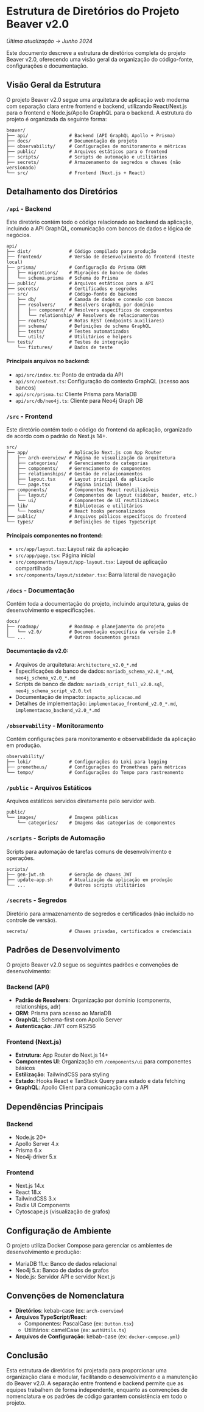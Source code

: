 # Estrutura de Diretórios do Projeto Beaver v2.0

*Última atualização → Junho 2024*

Este documento descreve a estrutura de diretórios completa do projeto Beaver v2.0, oferecendo uma visão geral da organização do código-fonte, configurações e documentação.

## Visão Geral da Estrutura

O projeto Beaver v2.0 segue uma arquitetura de aplicação web moderna com separação clara entre frontend e backend, utilizando React/Next.js para o frontend e Node.js/Apollo GraphQL para o backend. A estrutura do projeto é organizada da seguinte forma:

```
beaver/
├── api/               # Backend (API GraphQL Apollo + Prisma)
├── docs/              # Documentação do projeto
├── observability/     # Configurações de monitoramento e métricas
├── public/            # Arquivos estáticos para o frontend
├── scripts/           # Scripts de automação e utilitários
├── secrets/           # Armazenamento de segredos e chaves (não versionado)
└── src/               # Frontend (Next.js + React)
```

## Detalhamento dos Diretórios

### `/api` - Backend

Este diretório contém todo o código relacionado ao backend da aplicação, incluindo a API GraphQL, comunicação com bancos de dados e lógica de negócios.

```
api/
├── dist/              # Código compilado para produção
├── frontend/          # Versão de desenvolvimento do frontend (teste local)
├── prisma/            # Configuração do Prisma ORM
│   ├── migrations/    # Migrações de banco de dados
│   └── schema.prisma  # Schema do Prisma
├── public/            # Arquivos estáticos para a API
├── secrets/           # Certificados e segredos
├── src/               # Código-fonte do backend
│   ├── db/            # Camada de dados e conexão com bancos
│   ├── resolvers/     # Resolvers GraphQL por domínio
│   │   ├── component/ # Resolvers específicos de componentes
│   │   └── relationship/ # Resolvers de relacionamentos
│   ├── routes/        # Rotas REST (endpoints auxiliares)
│   ├── schema/        # Definições de schema GraphQL
│   ├── tests/         # Testes automatizados
│   └── utils/         # Utilitários e helpers
└── tests/             # Testes de integração
    └── fixtures/      # Dados de teste
```

#### Principais arquivos no backend:

- `api/src/index.ts`: Ponto de entrada da API
- `api/src/context.ts`: Configuração do contexto GraphQL (acesso aos bancos)
- `api/src/prisma.ts`: Cliente Prisma para MariaDB
- `api/src/db/neo4j.ts`: Cliente para Neo4j Graph DB

### `/src` - Frontend

Este diretório contém todo o código do frontend da aplicação, organizado de acordo com o padrão do Next.js 14+.

```
src/
├── app/               # Aplicação Next.js com App Router
│   ├── arch-overview/ # Página de visualização da arquitetura
│   ├── categories/    # Gerenciamento de categorias
│   ├── components/    # Gerenciamento de componentes
│   ├── relationships/ # Gestão de relacionamentos
│   ├── layout.tsx     # Layout principal da aplicação
│   └── page.tsx       # Página inicial (Home)
├── components/        # Componentes React reutilizáveis
│   ├── layout/        # Componentes de layout (sidebar, header, etc.)
│   └── ui/            # Componentes de UI reutilizáveis
├── lib/               # Bibliotecas e utilitários
│   └── hooks/         # React hooks personalizados
├── public/            # Arquivos públicos específicos do frontend
└── types/             # Definições de tipos TypeScript
```

#### Principais componentes no frontend:

- `src/app/layout.tsx`: Layout raiz da aplicação
- `src/app/page.tsx`: Página inicial
- `src/components/layout/app-layout.tsx`: Layout de aplicação compartilhado
- `src/components/layout/sidebar.tsx`: Barra lateral de navegação

### `/docs` - Documentação

Contém toda a documentação do projeto, incluindo arquitetura, guias de desenvolvimento e especificações.

```
docs/
├── roadmap/           # Roadmap e planejamento do projeto
│   └── v2.0/          # Documentação específica da versão 2.0
└── ...                # Outros documentos gerais
```

#### Documentação da v2.0:

- Arquivos de arquitetura: `Architecture_v2.0_*.md`
- Especificações de banco de dados: `mariadb_schema_v2.0_*.md`, `neo4j_schema_v2.0_*.md`
- Scripts de banco de dados: `mariadb_script_full_v2.0.sql`, `neo4j_schema_script_v2.0.txt`
- Documentação de impacto: `impacto_aplicacao.md`
- Detalhes de implementação: `implementacao_frontend_v2.0_*.md`, `implementacao_backend_v2.0_*.md`

### `/observability` - Monitoramento

Contém configurações para monitoramento e observabilidade da aplicação em produção.

```
observability/
├── loki/              # Configurações do Loki para logging
├── prometheus/        # Configurações do Prometheus para métricas
└── tempo/             # Configurações do Tempo para rastreamento
```

### `/public` - Arquivos Estáticos

Arquivos estáticos servidos diretamente pelo servidor web.

```
public/
└── images/            # Imagens públicas
    └── categories/    # Imagens das categorias de componentes
```

### `/scripts` - Scripts de Automação

Scripts para automação de tarefas comuns de desenvolvimento e operações.

```
scripts/
├── gen-jwt.sh         # Geração de chaves JWT
├── update-app.sh      # Atualização da aplicação em produção
└── ...                # Outros scripts utilitários
```

### `/secrets` - Segredos

Diretório para armazenamento de segredos e certificados (não incluído no controle de versão).

```
secrets/               # Chaves privadas, certificados e credenciais
```

## Padrões de Desenvolvimento

O projeto Beaver v2.0 segue os seguintes padrões e convenções de desenvolvimento:

### Backend (API)

- **Padrão de Resolvers**: Organização por domínio (components, relationships, adr)
- **ORM**: Prisma para acesso ao MariaDB
- **GraphQL**: Schema-first com Apollo Server
- **Autenticação**: JWT com RS256

### Frontend (Next.js)

- **Estrutura**: App Router do Next.js 14+
- **Componentes UI**: Organização em `/components/ui` para componentes básicos
- **Estilização**: TailwindCSS para styling
- **Estado**: Hooks React e TanStack Query para estado e data fetching
- **GraphQL**: Apollo Client para comunicação com a API

## Dependências Principais

### Backend

- Node.js 20+
- Apollo Server 4.x
- Prisma 6.x
- Neo4j-driver 5.x

### Frontend

- Next.js 14.x
- React 18.x
- TailwindCSS 3.x
- Radix UI Components
- Cytoscape.js (visualização de grafos)

## Configuração de Ambiente

O projeto utiliza Docker Compose para gerenciar os ambientes de desenvolvimento e produção:

- MariaDB 11.x: Banco de dados relacional
- Neo4j 5.x: Banco de dados de grafos
- Node.js: Servidor API e servidor Next.js

## Convenções de Nomenclatura

- **Diretórios**: kebab-case (ex: `arch-overview`)
- **Arquivos TypeScript/React**: 
  - Componentes: PascalCase (ex: `Button.tsx`)
  - Utilitários: camelCase (ex: `authUtils.ts`)
- **Arquivos de Configuração**: kebab-case (ex: `docker-compose.yml`)

## Conclusão

Esta estrutura de diretórios foi projetada para proporcionar uma organização clara e modular, facilitando o desenvolvimento e a manutenção do Beaver v2.0. A separação entre frontend e backend permite que as equipes trabalhem de forma independente, enquanto as convenções de nomenclatura e os padrões de código garantem consistência em todo o projeto. 